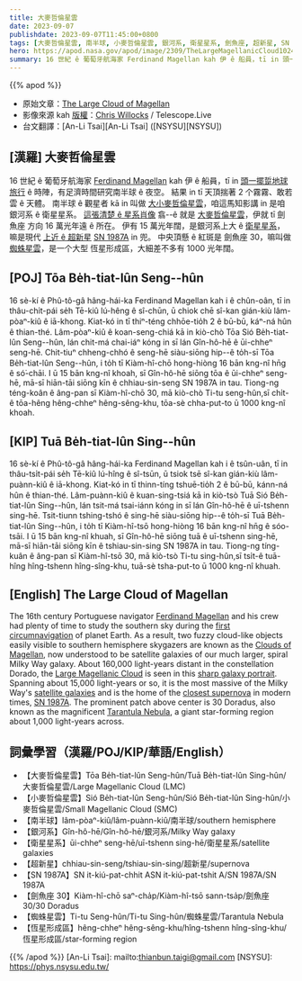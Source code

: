 ```yaml
---
title: 大麥哲倫星雲
date: 2023-09-07
publishdate: 2023-09-07T11:45:00+0800
tags: [大麥哲倫星雲, 南半球, 小麥哲倫星雲, 銀河系, 衛星星系, 劍魚座, 超新星, SN 1987A, 劍魚座 30, 蜘蛛星雲, 恆星形成區]
hero: https://apod.nasa.gov/apod/image/2309/TheLargeMagellanicCloud1024.jpg
summary: 16 世紀 ê 葡萄牙航海家 Ferdinand Magellan kah 伊 ê 船員，tī in 頭一擺踅地球旅行 ê 時陣，有足濟時間研究南半球 ê 夜空。
---
```


{{% apod %}}

- 原始文章：[The Large Cloud of Magellan](https://apod.nasa.gov/apod/ap230907.html)
- 影像來源 kah [版權][copyright]：[Chris Willocks](https://www.instagram.com/chris.willocks/) / Telescope.Live
- 台文翻譯：[An-Li Tsai][An-Li Tsai] ([NSYSU][NSYSU])

## [漢羅] 大麥哲倫星雲
16 世紀 ê 葡萄牙航海家 [Ferdinand Magellan][Ferdinand Magellan] kah 伊 ê 船員，tī in [頭一擺踅地球旅行][first circumnavigation] ê 時陣，有足濟時間研究南半球 ê 夜空。
結果 in tī 天頂揣著 2 个霧霧、敢若雲 ê 天體。
南半球 ê 觀星者 kā in 叫做 [大小麥哲倫星雲][Clouds of Magellan]，咱這馬知影講 in 是咱銀河系 ê 衛星星系。
[這張清楚 ê 星系肖像][sharp galaxy portrait] 翕--ê 就是 [大麥哲倫星雲][Large Magellanic Cloud]，伊就 tī 劍魚座 方向 16 萬光年遠 ê 所在。
伊有 15 萬光年闊，是銀河系上大 ê [衛星星系][satellite galaxies]，嘛是現代 [上近 ê 超新星][closest supernova] [SN 1987A][SN 1987A] in 兜。
中央頂懸 ê 紅斑是 劍魚座 30，嘛叫做 [蜘蛛星雲][Tarantula Nebula]，是一个大型 恆星形成區，大細差不多有 1000 光年闊。

## [POJ] Tōa Be̍h-tiat-lûn Seng--hûn
16 sè-kí ê Phû-tô-gâ hâng-hái-ka Ferdinand Magellan kah i ê chûn-oân, tī in thâu-chi̍t-pái se̍h Tē-kiû lú-hêng ê sî-chūn, ū chiok chē sî-kan gián-kiù lâm-pòaⁿ-kiû ê iā-khong.
Kiat-kó in tī thiⁿ-téng chhōe-tio̍h 2 ê bū-bū, káⁿ-ná hûn ê thian-thé.
Lâm-pòaⁿ-kiû ê koan-seng-chiá kā in kiò-chò Tōa Sió Be̍h-tiat-lûn Seng--hûn, lán chit-má chai-iáⁿ kóng in sī lán Gîn-hô-hē ê ūi-chheⁿ seng-hē.
Chit-tiuⁿ chheng-chhó ê seng-hē siàu-siōng hip--ê to̍h-sī Tōa Be̍h-tiat-lûn Seng--hûn, i to̍h tī Kiàm-hî-chō hong-hiòng 16 bān kng-nî hn̄g ê só͘-chāi.
I ū 15 bān kng-nî khoah, sī Gîn-hô-hē siōng tōa ê ūi-chheⁿ seng-hē, mā-sī hiān-tāi siōng kīn ê chhiau-sin-seng SN 1987A in tau.
Tiong-ng téng-koân ê âng-pan sī Kiàm-hî-chō 30, mā kiò-chò Ti-tu seng-hûn,sī chi̍t-ê tōa-hêng hêng-chheⁿ hêng-sêng-khu, tōa-sè chha-put-to ū 1000 kng-nî khoah.

## [KIP] Tuā Be̍h-tiat-lûn Sing--hûn
16 sè-kí ê Phû-tô-gâ hâng-hái-ka Ferdinand Magellan kah i ê tsûn-uân, tī in thâu-tsi̍t-pái se̍h Tē-kiû lú-hîng ê sî-tsūn, ū tsiok tsē sî-kan gián-kiù lâm-puànn-kiû ê iā-khong.
Kiat-kó in tī thinn-tíng tshuē-tio̍h 2 ê bū-bū, kánn-ná hûn ê thian-thé.
Lâm-puànn-kiû ê kuan-sing-tsiá kā in kiò-tsò Tuā Sió Be̍h-tiat-lûn Sing--hûn, lán tsit-má tsai-iánn kóng in sī lán Gîn-hô-hē ê uī-tshenn sing-hē.
Tsit-tiunn tshing-tshó ê sing-hē siàu-siōng hip--ê to̍h-sī Tuā Be̍h-tiat-lûn Sing--hûn, i to̍h tī Kiàm-hî-tsō hong-hiòng 16 bān kng-nî hn̄g ê sóo-tsāi.
I ū 15 bān kng-nî khuah, sī Gîn-hô-hē siōng tuā ê uī-tshenn sing-hē, mā-sī hiān-tāi siōng kīn ê tshiau-sin-sing SN 1987A in tau.
Tiong-ng tíng-kuân ê âng-pan sī Kiàm-hî-tsō 30, mā kiò-tsò Ti-tu sing-hûn,sī tsi̍t-ê tuā-hîng hîng-tshenn hîng-sîng-khu, tuā-sè tsha-put-to ū 1000 kng-nî khuah.

## [English] The Large Cloud of Magellan
The 16th century Portuguese navigator [Ferdinand Magellan][Ferdinand Magellan] and his crew had plenty of time to study the southern sky during the [first circumnavigation][first circumnavigation] of planet Earth.
As a result, two fuzzy cloud-like objects easily visible to southern hemisphere skygazers are known as the [Clouds of Magellan][Clouds of Magellan], now understood to be satellite galaxies of our much larger, spiral Milky Way galaxy.
About 160,000 light-years distant in the constellation Dorado, the [Large Magellanic Cloud][Large Magellanic Cloud] is seen in this [sharp galaxy portrait][sharp galaxy portrait].
Spanning about 15,000 light-years or so, it is the most massive of the Milky Way's [satellite galaxies][satellite galaxies] and is the home of the [closest supernova][closest supernova] in modern times, [SN 1987A][SN 1987A].
The prominent patch above center is 30 Doradus, also known as the magnificent [Tarantula Nebula][Tarantula Nebula], a giant star-forming region about 1,000 light-years across.

## 詞彙學習（漢羅/POJ/KIP/華語/English）
- 【大麥哲倫星雲】Tōa Be̍h-tiat-lûn Seng-hûn/Tuā Be̍h-tiat-lûn Sing-hûn/大麥哲倫星雲/Large Magellanic Cloud (LMC)
- 【小麥哲倫星雲】Sió Be̍h-tiat-lûn Seng-hûn/Sió Be̍h-tiat-lûn Sing-hûn/小麥哲倫星雲/Small Magellanic Cloud (SMC)
- 【南半球】lâm-pòaⁿ-kiû/lâm-puànn-kiû/南半球/southern hemisphere
- 【銀河系】Gîn-hô-hē/Gîn-hô-hē/銀河系/Milky Way galaxy
- 【衛星星系】ūi-chheⁿ seng-hē/uī-tshenn sing-hē/衛星星系/satellite galaxies
- 【超新星】chhiau-sin-seng/tshiau-sin-sing/超新星/supernova
- 【SN 1987A】SN it-kiú-pat-chhit ASN it-kiú-pat-tshit A/SN 1987A/SN 1987A
- 【劍魚座 30】Kiàm-hî-chō saⁿ-cha̍p/Kiàm-hî-tsō sann-tsa̍p/劍魚座 30/30 Doradus
- 【蜘蛛星雲】Ti-tu Seng-hûn/Ti-tu Sing-hûn/蜘蛛星雲/Tarantula Nebula
- 【恆星形成區】hêng-chheⁿ hêng-sêng-khu/hîng-tshenn hîng-sîng-khu/恆星形成區/star-forming region

{{% /apod %}}
[An-Li Tsai]: mailto:thianbun.taigi@gmail.com
[NSYSU]: https://phys.nsysu.edu.tw/

[copyright]: https://apod.nasa.gov/apod/fap/lib/about_apod.html#srapply
[License]: https://creativecommons.org/licenses/by/2.0/

[Ferdinand Magellan]:http://en.wikipedia.org/wiki/Ferdinand_Magellan
[first circumnavigation]:http://www.fordham.edu/halsall/mod/1519magellan.html
[Clouds of Magellan]:https://apod.nasa.gov/apod/ap060809.html
[Large Magellanic Cloud]:http://messier.seds.org/xtra/ngc/lmc.html
[sharp galaxy portrait]:https://www.cwastrophotography.com/the-large-magellanic-cloud-lmc
[satellite galaxies]:http://www.atlasoftheuniverse.com/sattelit.html
[closest supernova]:http://heritage.stsci.edu/1999/04/
[SN 1987A]:https://apod.nasa.gov/apod/ap170305.html
[Tarantula Nebula]:https://apod.nasa.gov/apod/ap090916.html
